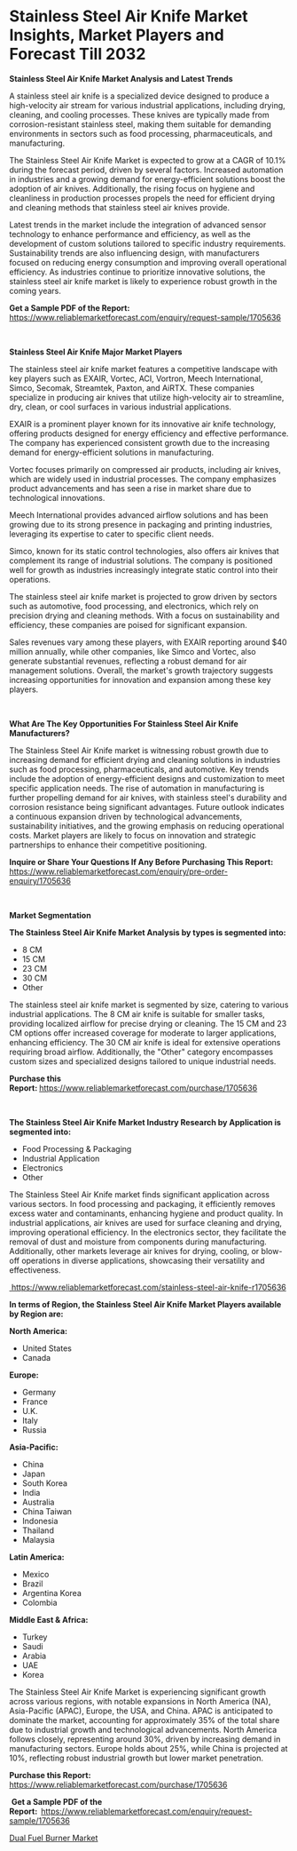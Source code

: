 <p><h1>Stainless Steel Air Knife Market Insights, Market Players and Forecast Till 2032</h1></p><p><strong>Stainless Steel Air Knife Market Analysis and Latest Trends</strong></p>
<p><p>A stainless steel air knife is a specialized device designed to produce a high-velocity air stream for various industrial applications, including drying, cleaning, and cooling processes. These knives are typically made from corrosion-resistant stainless steel, making them suitable for demanding environments in sectors such as food processing, pharmaceuticals, and manufacturing.</p><p>The Stainless Steel Air Knife Market is expected to grow at a CAGR of 10.1% during the forecast period, driven by several factors. Increased automation in industries and a growing demand for energy-efficient solutions boost the adoption of air knives. Additionally, the rising focus on hygiene and cleanliness in production processes propels the need for efficient drying and cleaning methods that stainless steel air knives provide.</p><p>Latest trends in the market include the integration of advanced sensor technology to enhance performance and efficiency, as well as the development of custom solutions tailored to specific industry requirements. Sustainability trends are also influencing design, with manufacturers focused on reducing energy consumption and improving overall operational efficiency. As industries continue to prioritize innovative solutions, the stainless steel air knife market is likely to experience robust growth in the coming years.</p></p>
<p><strong>Get a Sample PDF of the Report:&nbsp;</strong> <a href="https://www.reliablemarketforecast.com/enquiry/request-sample/1705636?utm_campaign=1885&utm_medium=2&utm_source=Github&utm_content=ia&utm_term=16022025&utm_id=stainless-steel-air-knife">https://www.reliablemarketforecast.com/enquiry/request-sample/1705636</a></p>
<p>&nbsp;</p>
<p><strong>Stainless Steel Air Knife Major Market Players</strong></p>
<p><p>The stainless steel air knife market features a competitive landscape with key players such as EXAIR, Vortec, ACI, Vortron, Meech International, Simco, Secomak, Streamtek, Paxton, and AiRTX. These companies specialize in producing air knives that utilize high-velocity air to streamline, dry, clean, or cool surfaces in various industrial applications.</p><p>EXAIR is a prominent player known for its innovative air knife technology, offering products designed for energy efficiency and effective performance. The company has experienced consistent growth due to the increasing demand for energy-efficient solutions in manufacturing.</p><p>Vortec focuses primarily on compressed air products, including air knives, which are widely used in industrial processes. The company emphasizes product advancements and has seen a rise in market share due to technological innovations.</p><p>Meech International provides advanced airflow solutions and has been growing due to its strong presence in packaging and printing industries, leveraging its expertise to cater to specific client needs.</p><p>Simco, known for its static control technologies, also offers air knives that complement its range of industrial solutions. The company is positioned well for growth as industries increasingly integrate static control into their operations.</p><p>The stainless steel air knife market is projected to grow driven by sectors such as automotive, food processing, and electronics, which rely on precision drying and cleaning methods. With a focus on sustainability and efficiency, these companies are poised for significant expansion.</p><p>Sales revenues vary among these players, with EXAIR reporting around $40 million annually, while other companies, like Simco and Vortec, also generate substantial revenues, reflecting a robust demand for air management solutions. Overall, the market's growth trajectory suggests increasing opportunities for innovation and expansion among these key players.</p></p>
<p>&nbsp;</p>
<p><strong>What Are The Key Opportunities For Stainless Steel Air Knife Manufacturers?</strong></p>
<p><p>The Stainless Steel Air Knife market is witnessing robust growth due to increasing demand for efficient drying and cleaning solutions in industries such as food processing, pharmaceuticals, and automotive. Key trends include the adoption of energy-efficient designs and customization to meet specific application needs. The rise of automation in manufacturing is further propelling demand for air knives, with stainless steel's durability and corrosion resistance being significant advantages. Future outlook indicates a continuous expansion driven by technological advancements, sustainability initiatives, and the growing emphasis on reducing operational costs. Market players are likely to focus on innovation and strategic partnerships to enhance their competitive positioning.</p></p>
<p><strong>Inquire or Share Your Questions If Any Before Purchasing This Report:</strong> <a href="https://www.reliablemarketforecast.com/enquiry/pre-order-enquiry/1705636?utm_campaign=1885&utm_medium=2&utm_source=Github&utm_content=ia&utm_term=16022025&utm_id=stainless-steel-air-knife">https://www.reliablemarketforecast.com/enquiry/pre-order-enquiry/1705636</a></p>
<p>&nbsp;</p>
<p><strong>Market Segmentation</strong></p>
<p><strong>The Stainless Steel Air Knife Market Analysis by types is segmented into:</strong></p>
<p><ul><li>8 CM</li><li>15 CM</li><li>23 CM</li><li>30 CM</li><li>Other</li></ul></p>
<p><p>The stainless steel air knife market is segmented by size, catering to various industrial applications. The 8 CM air knife is suitable for smaller tasks, providing localized airflow for precise drying or cleaning. The 15 CM and 23 CM options offer increased coverage for moderate to larger applications, enhancing efficiency. The 30 CM air knife is ideal for extensive operations requiring broad airflow. Additionally, the "Other" category encompasses custom sizes and specialized designs tailored to unique industrial needs.</p></p>
<p><strong>Purchase this Report:&nbsp;</strong><a href="https://www.reliablemarketforecast.com/purchase/1705636?utm_campaign=1885&utm_medium=2&utm_source=Github&utm_content=ia&utm_term=16022025&utm_id=stainless-steel-air-knife">https://www.reliablemarketforecast.com/purchase/1705636</a></p>
<p>&nbsp;</p>
<p><strong>The Stainless Steel Air Knife Market Industry Research by Application is segmented into:</strong></p>
<p><ul><li>Food Processing & Packaging</li><li>Industrial Application</li><li>Electronics</li><li>Other</li></ul></p>
<p><p>The Stainless Steel Air Knife market finds significant application across various sectors. In food processing and packaging, it efficiently removes excess water and contaminants, enhancing hygiene and product quality. In industrial applications, air knives are used for surface cleaning and drying, improving operational efficiency. In the electronics sector, they facilitate the removal of dust and moisture from components during manufacturing. Additionally, other markets leverage air knives for drying, cooling, or blow-off operations in diverse applications, showcasing their versatility and effectiveness.</p></p>
<p><a href="https://www.reliablemarketforecast.com/stainless-steel-air-knife-r1705636?utm_campaign=1885&utm_medium=2&utm_source=Github&utm_content=ia&utm_term=16022025&utm_id=stainless-steel-air-knife">&nbsp;https://www.reliablemarketforecast.com/stainless-steel-air-knife-r1705636</a></p>
<p><strong>In terms of Region, the Stainless Steel Air Knife Market Players available by Region are:</strong></p>
<p>
    <p> <strong> North America: </strong>
        <ul>
            <li>United States</li>
            <li>Canada</li>
        </ul>
        </p> 
    <p> <strong> Europe: </strong>
        <ul>
            <li>Germany</li>
            <li>France</li>
            <li>U.K.</li>
            <li>Italy</li>
            <li>Russia</li>
        </ul>
        </p> 
    <p> <strong> Asia-Pacific: </strong>
        <ul>
            <li>China</li>
            <li>Japan</li>
            <li>South Korea</li>
            <li>India</li>
            <li>Australia</li>
            <li>China Taiwan</li>
            <li>Indonesia</li>
            <li>Thailand</li>
            <li>Malaysia</li>
        </ul>
        </p> 
    <p> <strong> Latin America: </strong>
        <ul>
            <li>Mexico</li>
            <li>Brazil</li>
            <li>Argentina Korea</li>
            <li>Colombia</li>
        </ul>
        </p> 
    <p> <strong> Middle East & Africa: </strong>
        <ul>
            <li>Turkey</li>
            <li>Saudi</li>
            <li>Arabia</li>
            <li>UAE</li>
            <li>Korea</li>
        </ul>
    </p>
    </p>
<p><p>The Stainless Steel Air Knife Market is experiencing significant growth across various regions, with notable expansions in North America (NA), Asia-Pacific (APAC), Europe, the USA, and China. APAC is anticipated to dominate the market, accounting for approximately 35% of the total share due to industrial growth and technological advancements. North America follows closely, representing around 30%, driven by increasing demand in manufacturing sectors. Europe holds about 25%, while China is projected at 10%, reflecting robust industrial growth but lower market penetration.</p></p>
<p><strong>Purchase this Report: </strong><a href="https://www.reliablemarketforecast.com/purchase/1705636?utm_campaign=1885&utm_medium=2&utm_source=Github&utm_content=ia&utm_term=16022025&utm_id=stainless-steel-air-knife">https://www.reliablemarketforecast.com/purchase/1705636</a></p>
<p>&nbsp;<strong>Get a Sample PDF of the Report:&nbsp;&nbsp;</strong><a href="https://www.reliablemarketforecast.com/enquiry/request-sample/1705636?utm_campaign=1885&utm_medium=2&utm_source=Github&utm_content=ia&utm_term=16022025&utm_id=stainless-steel-air-knife">https://www.reliablemarketforecast.com/enquiry/request-sample/1705636</a></p>
<p><strong></strong></p>
<p><p><a href="https://github.com/sofayahoo2023/Market-Research-Report-List-7/blob/main/dual-fuel-burner-market.md?utm_campaign=1885&utm_medium=2&utm_source=Github&utm_content=ia&utm_term=16022025&utm_id=stainless-steel-air-knife">Dual Fuel Burner Market</a></p></p>